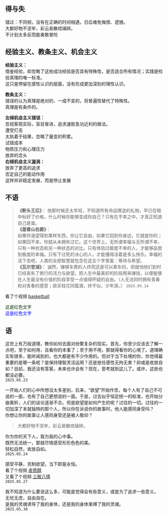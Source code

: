 ## 得与失  
错过：不同频，没有在正确的时间相遇，日后难免悔恨、遗憾。  
大都好物不坚牢，彩云易散琉璃碎。  
不计划太多反而能勇敢冒险

## 经验主义、教条主义、机会主义  
**经验主义：**  
借鉴经验，却忽略了这些成功经验是否具有特殊性，是否适合所有情况；实践是检验真理的唯一标准。  
这只是停留在感性认识的层面，没有形成更加深刻的理性认识。  

**教条主义：**  
错误的认为真理是绝对的、一成不变的，将普遍性替代了特殊性。  
真理是有条件的。  

**左倾机会主义错误：**  
忽视客观实际，盲目冒进，追求速胜急功近利的做法。  
遭受打击  
太执着于结果，忽略了量变的积累。  
试错成本  
物质压力和心理压力  
放弃的念头  
**右倾机会主义漩涡：**  
放弃了更高的追求  
否定自己的能动作用  
这样并非稳定发展，而是停止发展  

##  不语
>**《断头王后》**：
>他那时候还太年轻，不知道所有命运赠送的礼物，早已在暗中标好了价格，什么时候你能够变成你自己？只有在不幸之中，才真正知道自己是谁。  
>**《基督山伯爵》**：  
>如果你渴望得到某样东西，你让它自由，如果它回到你身边，它就是你的；如果回不来，你就从未拥有过它。这个世界上，无所谓幸福与无所谓不幸，只有一种状态和另一种状态的对比。只有体验过极度不幸的人，才能够品尝到极度的幸福。只有下过死的决心的人，才能懂得活着是多么快乐。幸福的活下去吧，人类的全部智慧就包含在这五个字里面：等待与希望。  
>**《瓦尔登湖》**：
>诚然，赚够车费的人终究还是可以乘车的，但就怕他们到时已经丧失了旅行的活力与欲望。把人生中最美好的阶段用来赚钱，以便能够在人生最没有价值的阶段享受一点值得怀疑的自由。（人无法同时拥有青春和对青春的感受；欲买桂花同载酒，终不似，少年游。）
> `2025.05.14`

看了个视频 [basketball](https://www.bilibili.com/video/BV1bxELzxE2Y/?spm_id_from=333.1007.tianma.2-3-6.click)

<font color="rgb(133, 25, 39)">这是红色文字</font>  
<font color="blue">
这是红色文字
</font>  

## 语  
这世上有万般道理，教你如何去面对纷繁复杂的现实。首先，你至少应该去了解一点吧，至于如何用，且看你的本事了；至于用不用，那就得看你的心境了。道理确实有很多，能听闻到的，也大都是有不少作用的。但对于当下处境的你，你觉得最重要的是哪一条呢？是保持理智灵活运用？还是放任感性无拘无束？抑或是收放自如？目前，我还没有答案，未来也许会有？现在，思考就到这儿了。或许，这些也都没必要。  
`2025.05.23`

一开始人们的心中所想没太多差别，后来，“欲望”开始作祟，每个人有了自己不可说的一面，也有了自己更想说的一面。于是，过去似乎恒定统一的标准，也开始分崩离析，人们的谈论逐渐不合。但是欲望是如何产生的呢？过往的一切。过往的一切加深了本就独特的那个人，所以你在诉说你的故事时，他人能感同身受吗？  
你想让你的故事让人感同身受还是被人敬仰？  
> 大都好物不坚牢，彩云易散琉璃碎。  

你为你的天下人，我为我的心中事。  
既然无法统一，那就尽情感受形形色色的美。  
轻松自然，收放自如。  
`2025.05.24`

感受平静，克制欲望。当下即是永恒。  
看了个视频 [皮质醇](https://www.bilibili.com/video/BV1H3jEz1EsD/?spm_id_from=333.1387.homepage.video_card.click&vd_source=89270154cac02c2d71f3857321d4e852)  
又看了个视频 [三胺八情](https://www.bilibili.com/video/BV1KDdUYbEB2/?spm_id_from=333.1007.tianma.1-1-1.click&vd_source=89270154cac02c2d71f3857321d4e852)  
`2025.05.27`

我不知道为什么要说这么多，可能是觉得会有些意义，或是为了追求一些意义。  
无忧无虑，自由自在。  
是我的灵魂诱导了我的身体，还是我的身体束缚了我的灵魂。  
`2025.05.30`
